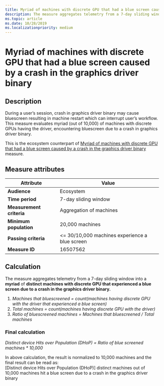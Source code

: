 ```yaml
---
title: Myriad of machines with discrete GPU that had a blue screen caused by a crash in the graphics driver binary
description: The measure aggregates telemetry from a 7-day sliding window into a myriad of distinct machines with discrete GPU that experienced a bluescreen caused by a crash in the graphics driver binary
ms.topic: article
ms.date: 10/28/2019
ms.localizationpriority: medium
---
```


# Myriad of machines with discrete GPU that had a blue screen caused by a crash in the graphics driver binary

## Description

During a user’s session, crash in graphics driver binary may cause bluescreen resulting in machine restart which can interrupt user’s workflow. This measure evaluates myriad (out of 10,000) of machines with discrete GPUs having the driver, encountering bluescreen due to a crash in graphics driver binary. 

This is the ecosystem counterpart of [Myriad of machines with discrete GPU that had a blue screen caused by a crash in the graphics driver binary](https://docs.microsoft.com/windows-hardware/drivers/dashboard/myriad-of-machines-that-had-blue-screen-caused-by-crash-in-graphics-driver-binary-discrete-standard)  measure.

## Measure attributes

|Attribute|Value|
|----|----|
|**Audience**|Ecosystem|
|**Time period**|7-day sliding window|
|**Measurement criteria**|Aggregation of machines|
|**Minimum population**|20,000 machines|
|**Passing criteria**|<= 30/10,000 machines experience a blue screen|
|**Measure ID**|16507562|

## Calculation

The measure aggregates telemetry from a 7-day sliding window into a **myriad** of **distinct machines with discrete GPU that experienced a blue screen due to a crash in the graphics driver binary.**
1. *Machines that bluescreened = count(machines having discrete GPU with the driver that experienced a blue screen)*
2. *Total machines = count(machines having discrete GPU with the driver)*
3. *Ratio of bluescreened machines = Machines that bluescreened / Total machines*

### Final calculation

*Distinct device Hits over Population (DHoP) = Ratio of blue screened machines * 10,000*

In above calculation, the result is normalized to 10,000 machines and the final result can be read as:   
[Distinct device Hits over Population (DHoP)] distinct machines out of 10,000 machines hit a blue screen due to a crash in the graphics driver binary

